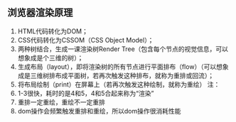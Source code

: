 ## 浏览器渲染原理

1. HTML代码转化为DOM；
2. CSS代码转化为CSSOM（CSS Object Model）；
3. 两种树结合，生成一课渲染树Render Tree（包含每个节点的视觉信息，可以想象成是个三维的树）；
4. 生成布局（layout），即将渲染树的所有节点进行平面排布（flow）（可以想象成是三维树排布成平面树，若再次触发这种排布，就称为重排或回流）；
5. 将布局绘制（print）在屏幕上（若再次触发这种绘制，就称为重绘）
注：
1. 1-3很快，耗时的是4和5，4和5合起来称为“渲染”
2. 重排一定重绘，重绘不一定重排
3. dom操作会频繁触发重排和重绘，所以dom操作很消耗性能